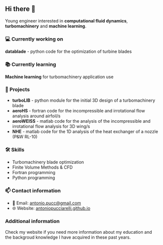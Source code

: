 ## Hi there 👋

Young engineer interested in **computational fluid dynamics**, **turbomachinery** and **machine learning**.

### 💻 Currently working on 

**datablade** - python code for the optimization of turbine blades

### 📚 Currently learning 

**Machine learning** for turbomachinery application use

### 🚀 Projects 

- **turboLIB** - python module for the initial 3D design of a turbomachinery blade
- **aeroHS** - fortran code for the incompressible and irrotational flow analysis around airfoil/s
- **aeroWEISS** - matlab code for the analysis of the incompressible and irrotational flow analysis for 3D wing/s 
- **NHE** - matlab code for the 1D analysis of the heat exchanger of a nozzle (P&W RL-10)

### 🛠️ Skills 

- Turbomachinery blade optimization
- Finite Volume Methods & CFD
- Fortran programming 
- Python programming 

### 📫 Contact information  

- 📧 Email: antonio.pucc@gmail.com 
- 🌐 Website: [antoniopucciarelli.github.io](https://antoniopucciarelli.github.io/)

### Additional information

Check my website if you need more information about my education and the backgroud knowledge I have acquired in these past years. 

<!--
**antoniopucciarelli/antoniopucciarelli** is a ✨ _special_ ✨ repository because its `README.md` (this file) appears on your GitHub profile.

Here are some ideas to get you started:

- 🔭 I’m currently working on ...
- 🌱 I’m currently learning ...
- 👯 I’m looking to collaborate on ...
- 🤔 I’m looking for help with ...
- 💬 Ask me about ...
- 📫 How to reach me: ...
- 😄 Pronouns: ...
- ⚡ Fun fact: ...
-->
